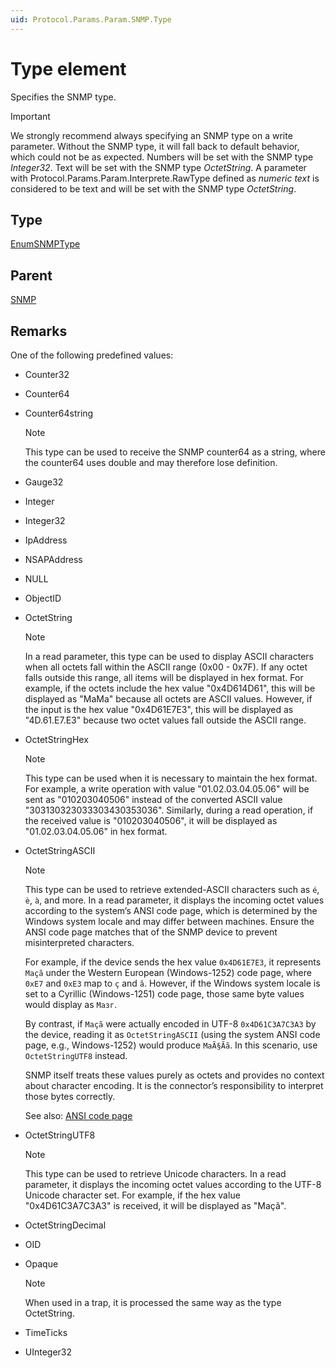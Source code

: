 ```yaml
---
uid: Protocol.Params.Param.SNMP.Type
---
```


# Type element

Specifies the SNMP type.

> [!IMPORTANT]
> We strongly recommend always specifying an SNMP type on a write parameter. Without the SNMP type, it will fall back to default behavior, which could not be as expected. Numbers will be set with the SNMP type *Integer32*. Text will be set with the SNMP type *OctetString*. A parameter with Protocol.Params.Param.Interprete.RawType defined as *numeric text* is considered to be text and will be set with the SNMP type *OctetString*.

## Type

[EnumSNMPType](xref:Protocol-EnumSNMPType)

## Parent

[SNMP](xref:Protocol.Params.Param.SNMP)

## Remarks

One of the following predefined values:

- Counter32
- Counter64
- Counter64string

  > [!NOTE]
  > This type can be used to receive the SNMP counter64 as a string, where the counter64 uses double and may therefore lose definition.<!-- RN 9284 -->

- Gauge32
- Integer
- Integer32
- IpAddress
- NSAPAddress
- NULL
- ObjectID
- OctetString

  > [!NOTE]
  > In a read parameter, this type can be used to display ASCII characters when all octets fall within the ASCII range (0x00 - 0x7F). If any octet falls outside this range, all items will be displayed in hex format. For example, if the octets include the hex value "0x4D614D61", this will be displayed as "MaMa" because all octets are ASCII values. However, if the input is the hex value "0x4D61E7E3", this will be displayed as "4D.61.E7.E3" because two octet values fall outside the ASCII range.

- OctetStringHex

  > [!NOTE]
  > This type can be used when it is necessary to maintain the hex format. For example, a write operation with value "01.02.03.04.05.06" will be sent as "010203040506" instead of the converted ASCII value "303130323033303430353036". Similarly, during a read operation, if the received value is "010203040506", it will be displayed as "01.02.03.04.05.06" in hex format.

- OctetStringASCII

  > [!NOTE]
  > This type can be used to retrieve extended-ASCII characters such as `é`, `è`, `à`, and more. In a read parameter, it displays the incoming octet values according to the system’s ANSI code page, which is determined by the Windows system locale and may differ between machines. Ensure the ANSI code page matches that of the SNMP device to prevent misinterpreted characters.
  >
  > For example, if the device sends the hex value `0x4D61E7E3`, it represents `Maçã` under the Western European (Windows-1252) code page, where `0xE7` and `0xE3` map to `ç` and `ã`. However, if the Windows system locale is set to a Cyrillic (Windows-1251) code page, those same byte values would display as `Maзг`.
  >
  > By contrast, if `Maçã` were actually encoded in UTF-8 `0x4D61C3A7C3A3` by the device, reading it as `OctetStringASCII` (using the system ANSI code page, e.g., Windows-1252) would produce `MaÃ§Ãã`. In this scenario, use `OctetStringUTF8` instead.
  >
  > SNMP itself treats these values purely as octets and provides no context about character encoding. It is the connector’s responsibility to interpret those bytes correctly.
  >
  > See also: [ANSI code page](https://en.wikipedia.org/wiki/Windows_code_page)

- OctetStringUTF8

  > [!NOTE]
  > This type can be used to retrieve Unicode characters. In a read parameter, it displays the incoming octet values according to the UTF-8 Unicode character set. For example, if the hex value "0x4D61C3A7C3A3" is received, it will be displayed as "Maçã".
  
- OctetStringDecimal
- OID
- Opaque

  > [!NOTE]
  > When used in a trap, it is processed the same way as the type OctetString.<!-- RN 7249 -->

- TimeTicks
- UInteger32

